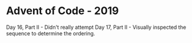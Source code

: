 # Advent of Code - 2019

Day 16, Part II - Didn't really attempt
Day 17, Part II - Visually inspected the sequence to determine the ordering.
